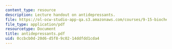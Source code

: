 ```yaml
---
content_type: resource
description: Lecture handout on antidepressants.
file: https://ol-ocw-studio-app-qa.s3.amazonaws.com/courses/9-15-biochemistry-and-pharmacology-of-synaptic-transmission-fall-2007/0ccbcb0d20d6d5f89c0214ddfdd1cda4_antidepressants.pdf
file_type: application/pdf
resourcetype: Document
title: antidepressants.pdf
uid: 0ccbcb0d-20d6-d5f8-9c02-14ddfdd1cda4
---
```

